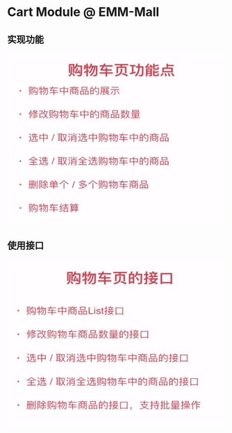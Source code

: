 # Cart Module @ EMM-Mall


## 实现功能
![CartModule - Features](images/CartModule/Features.png)

## 使用接口
![CartModule - Service](images/CartModule/Interface.png)
